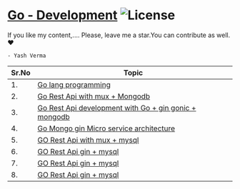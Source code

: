 # [Go - Development](https://leetcode.com/problemset/algorithms/) ![License](https://img.shields.io/badge/license-Apache_2.0-blue.svg)

If you like my content,.... Please, leave me a star.You can contribute as well. ❤️
```diffb
- Yash Verma
```

|Sr.No|  Topic   |        
|---|--|
|1.|[Go lang programming](https://github.com/console-Lancer-works/Go-Learning)|
|2.|[Go Rest Api with mux + Mongodb](https://github.com/console-Lancer-works/Go-Mongo-Mux)|
|3.|[Go Rest Api development with Go + gin gonic + mongodb](https://github.com/console-Lancer-works/Go-Mongo-RestApi-Gin-Gonic)|
|4.|[Go Mongo gin Micro service architecture](https://github.com/console-Lancer-works/Go-Gin-Microservice-RestApi)|
|5.|[GO Rest Api with mux + mysql](https://github.com/console-Lancer-works/Go-mux-mysql-Restapi)|
|6.|[GO Rest Api gin + mysql](https://github.com/console-Lancer-works/GO-mysql-Gin-RestApi)|
|7.|[GO Rest Api gin + mysql](https://github.com/console-Lancer-works/GO-mysql-Gin-RestApi)|
|8.|[GO Rest Api gin + mysql](https://github.com/console-Lancer-works/GO-mysql-Gin-RestApi)|
